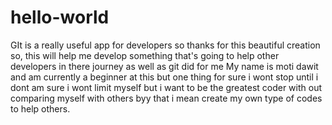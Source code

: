 # hello-world
GIt is a really useful app for developers so thanks for this beautiful creation so,  this will help me develop something that's going to help other developers in there journey as well as git did for me 
My name is moti dawit and am currently a beginner at this but one thing for sure i wont stop until i dont am sure i wont limit myself but i want to be the greatest coder with out comparing myself with others byy that i mean create my own type of codes to help others.
